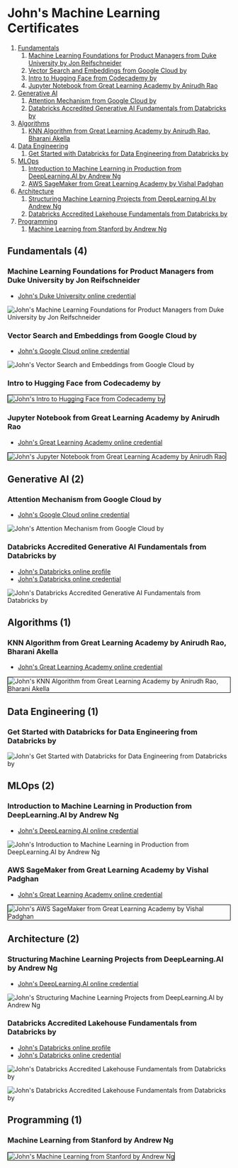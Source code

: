 # John's Machine Learning Certificates
1. [Fundamentals](#fundamentals-4)
    1. [Machine Learning Foundations for Product Managers from Duke University by Jon Reifschneider](#machine-learning-foundations-for-product-managers-from-duke-university-by-jon-reifschneider)
    1. [Vector Search and Embeddings from Google Cloud by](#vector-search-and-embeddings-from-google-cloud-by)
    1. [Intro to Hugging Face from Codecademy by](#intro-to-hugging-face-from-codecademy-by)
    1. [Jupyter Notebook from Great Learning Academy by Anirudh Rao](#jupyter-notebook-from-great-learning-academy-by-anirudh-rao)
1. [Generative AI](#generative-ai-2)
    1. [Attention Mechanism from Google Cloud by](#attention-mechanism-from-google-cloud-by)
    1. [Databricks Accredited Generative AI Fundamentals from Databricks by](#databricks-accredited-generative-ai-fundamentals-from-databricks-by)
1. [Algorithms](#algorithms-1)
    1. [KNN Algorithm from Great Learning Academy by Anirudh Rao, Bharani Akella](#knn-algorithm-from-great-learning-academy-by-anirudh-rao-bharani-akella)
1. [Data Engineering](#data-engineering-1)
    1. [Get Started with Databricks for Data Engineering from Databricks by](#get-started-with-databricks-for-data-engineering-from-databricks-by)
1. [MLOps](#mlops-2)
    1. [Introduction to Machine Learning in Production from DeepLearning.AI by Andrew Ng](#introduction-to-machine-learning-in-production-from-deeplearningai-by-andrew-ng)
    1. [AWS SageMaker from Great Learning Academy by Vishal Padghan](#aws-sagemaker-from-great-learning-academy-by-vishal-padghan)
1. [Architecture](#architecture-2)
    1. [Structuring Machine Learning Projects from DeepLearning.AI by Andrew Ng](#structuring-machine-learning-projects-from-deeplearningai-by-andrew-ng)
    1. [Databricks Accredited Lakehouse Fundamentals from Databricks by](#databricks-accredited-lakehouse-fundamentals-from-databricks-by)
1. [Programming](#programming-1)
    1. [Machine Learning from Stanford by Andrew Ng](#machine-learning-from-stanford-by-andrew-ng)
## Fundamentals (4)
### Machine Learning Foundations for Product Managers from Duke University by Jon Reifschneider
* [John's Duke University online credential](https://coursera.org/verify/NCRF8YSUYLSB)

![John's Machine Learning Foundations for Product Managers from Duke University by Jon Reifschneider](cert_machine-learning_duke_machine-learning-foundations-for-product-managers_2024_01-27_cert-NCRF8YSUYLSB.png)

### Vector Search and Embeddings from Google Cloud by 
* [John's Google Cloud online credential](https://coursera.org/verify/LXLLVCKAXMDX)

![John's Vector Search and Embeddings from Google Cloud by](cert_machine-learning_vector-search-and-embeddings_googlecloud_cert-LXLLVCKAXMDX_2024-03-14.png)

### Intro to Hugging Face from Codecademy by 

<img src="../cert_machine-learning_intro-to-hugging-face_codecademy_2024-03-26.png" alt="John's Intro to Hugging Face from Codecademy by " style="border:1px solid #000000" />

### Jupyter Notebook from Great Learning Academy by Anirudh Rao
* [John's Great Learning Academy online credential](https://verify.mygreatlearning.com/verify/PPFKNCCJ)

<img src="../cert_machine-learning_jupyter-notebook_greatlearning_cert-PPFKNCCJ_2024-02-28.jpg" alt="John's Jupyter Notebook from Great Learning Academy by Anirudh Rao" style="border:1px solid #000000" />

## Generative AI (2)
### Attention Mechanism from Google Cloud by 
* [John's Google Cloud online credential](https://coursera.org/verify/DFS67KJRE8T5)

![John's Attention Mechanism from Google Cloud by](cert_machine-learning_attention-mechanism_google-cloud_cert-DFS67KJRE8T5_2024-02-22.png)

### Databricks Accredited Generative AI Fundamentals from Databricks by 
* [John's Databricks online profile](https://credentials.databricks.com/profile/grokify)
* [John's Databricks online credential](https://credentials.databricks.com/4ca910a4-6dd5-4e91-97a7-ccc7ed80424f)

![John's Databricks Accredited Generative AI Fundamentals from Databricks by](cert_databricks_generative-ai-fundamentals_2024-01-19_cert-ca910a4-6dd5-4e91-97a7-ccc7ed80424f.png)

## Algorithms (1)
### KNN Algorithm from Great Learning Academy by Anirudh Rao, Bharani Akella
* [John's Great Learning Academy online credential](https://verify.mygreatlearning.com/verify/QMGKZXYC)

<img src="../cert_algorithms_knn-algorithm_greatlearning_cert-QMGKZXYC_2024-03-14.jpg" alt="John's KNN Algorithm from Great Learning Academy by Anirudh Rao, Bharani Akella" style="border:1px solid #000000" />

## Data Engineering (1)
### Get Started with Databricks for Data Engineering from Databricks by 

![John's Get Started with Databricks for Data Engineering from Databricks by](cert_databricks_get-started-with-databricks-for-data-engineering_databricks_cert-2026_3_580148_1710803114_2024-01-28.png)

## MLOps (2)
### Introduction to Machine Learning in Production from DeepLearning.AI by Andrew Ng
* [John's DeepLearning.AI online credential](https://coursera.org/verify/8AJ5NBTE5XWD)

![John's Introduction to Machine Learning in Production from DeepLearning.AI by Andrew Ng](cert_machine-learning_introduction-to-machine-learning-in-production_deeplearning-ai_cert-8AJ5NBTE5XWD_2024-02-03.png)

### AWS SageMaker from Great Learning Academy by Vishal Padghan
* [John's Great Learning Academy online credential](https://verify.mygreatlearning.com/verify/OICYKGXZ)

<img src="../cert_machine-learning_aws-sagemaker_greatlearning_cert-OICYKGXZ_2024-02-25.jpg" alt="John's AWS SageMaker from Great Learning Academy by Vishal Padghan" style="border:1px solid #000000" />

## Architecture (2)
### Structuring Machine Learning Projects from DeepLearning.AI by Andrew Ng
* [John's DeepLearning.AI online credential](https://coursera.org/verify/8AXDP5G5K95U)

![John's Structuring Machine Learning Projects from DeepLearning.AI by Andrew Ng](cert_machine-learning_deeplearning-ai_structuring-machine-learning-projects_2024-01-29_cert-8AXDP5G5K95U.png)

### Databricks Accredited Lakehouse Fundamentals from Databricks by 
* [John's Databricks online profile](https://credentials.databricks.com/profile/grokify)
* [John's Databricks online credential](https://credentials.databricks.com/a2736146-90aa-4679-9dda-90d465bf5537f)

![John's Databricks Accredited Lakehouse Fundamentals from Databricks by](cert_databricks_datalake-fundamentals_2024-01-21_cert-a2736146-90aa-4679-9dda-90d465bf5537.png)

![John's Databricks Accredited Lakehouse Fundamentals from Databricks by](cert_databricks_datalake-fundamentals_2024-01-21_cert-a2736146-90aa-4679-9dda-90d465bf5537_old.png)

## Programming (1)
### Machine Learning from Stanford by Andrew Ng

<img src="../cert_machine-learning_stanford_machine-learning_2014-09-30_cert-972303~7600383.png" alt="John's Machine Learning from Stanford by Andrew Ng" style="border:1px solid #000000" />

